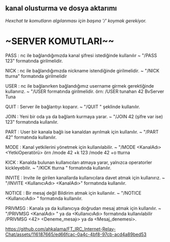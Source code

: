 ## kanal olusturma ve dosya aktarımı
*Hexchat te komutların algılanması için başına '/' koymak gerekiyor.*

# ~SERVER KOMUTLARI~~

PASS : nc ile bağlandığımızda kanal şifresi istediğinde kullanılır 
~ "/PASS 123" formatında girilmelidir.

NICK : nc ile bağlandığımızda nickname istendiğinde girilmelidir. 
~ "/NICK tturna" formatında girilmelidir

USER : nc ile bağlanırken bağlandığımız username girmek gerektiğinde kullanırız.
~ "/USER <USERNAME> <HOSTNAME> <SERVERNAME> <REALNAME> formatında girilmelidir.
örn: /USER tunahan 42 BvServer Tuna

QUIT : Server ile bağlantıyı koparır.
~ "/QUIT " şeklinde kullanılır.

JOIN : Yeni bir oda ya da bağlantı kurmaya yarar.
~ "/JOIN 42 (şifre var ise) 123" formatında kullanılır.

PART : User bir kanala bağlı ise kanaldan ayrılmak için kullanılır.
~ "/PART 42" formatında kullanılır.

MODE : Kanal yetkilerini yönetmek için kullanılabilir.
~ "/MODE <KanalAdı> <YetkiOperatörü> <Sifre-Isim> 
örn /mode 42 +k 123
    /mode 42 +o tturna

KICK : Kanalda bulunan kullanıcıları atmaya yarar, yalnızca operatorler kickleyebilir.
~ "/KICK tturna " formatında kullanılır.

INVITE : Invite ile girilen kanallarda kullanıcılara davet atmak için kullanırız.
~ "/INVITE <KullanıcıAdı> <KanalAdı>" formatında kullanılır.

NOTICE : Bir mesaj değil Bildirim atmak için kullanılır.
~ "/NOTICE <KullanıcıAdı> <Mesaj>" formatında kullanılır.

PRIVMSG : Kanala ya da kullanıcıya doğrudan mesaj atmak için kullanılır.
~ "/PRIVMSG <KanalAdı> <Mesaj>" ya da <KullanıcıAdı> <Mesaj> formatında kullanılabilir
   /PRIVMSG <42> <Deneme_mesajı> ya da <tturna> <Mesaj_denemesi>.


https://github.com/ahkalama/FT_IRC_Internet-Relay-Chat/assets/116187665/ed66fcac-0a4c-4bf8-97cb-acd4a89bed53

